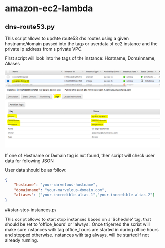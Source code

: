 # amazon-ec2-lambda

## dns-route53.py

This script allows to update route53 dns routes using a given hostname/domain passed into the tags or userdata of ec2 instance and the private ip address from a private VPC.

First script will look into the tags of the instance: Hostname, Domainname, Aliases

![Alt text](sc/sc1.png?raw=true "Tags on EC2 instance")

If one of Hostname or Domain tag is not found, then script will check user data for following JSON

User data should be as follow:

```json
{
    "hostname": "your-marvelous-hostname",
    "domainname": "your-marvelous-domain.com",
    "aliases": ["your-incredible-alias-1","your-incredible-alias-2"]
}
```

##star-stop-instances.py

This script allows to start stop instances based on a 'Schedule' tag, that should be set to 'office_hours' or 'always'. Once trigerred the script will make sure instances with tag office_hours are started in during office hours and stopped otherwise. Instances with tag always, will be started if not already running.
